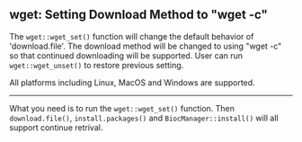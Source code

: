 ## wget: Setting Download Method to "wget -c"


The `wget::wget_set()` function will change the default behavior of 'download.file'. The download method will be changed to using "wget -c" so that continued downloading will be supported. User can run `wget::wget_unset()` to restore previous setting.

All platforms including Linux, MacOS and Windows are supported.


----

What you need is to run the `wget::wget_set()` function. Then `download.file()`, `install.packages()` and `BiocManager::install()` will all support continue retrival.

